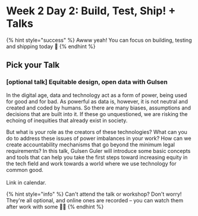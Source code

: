 # Week 2 Day 2: Build, Test, Ship! + Talks

{% hint style="success" %}
Awww yeah! You can focus on building, testing and shipping today 🥳
{% endhint %}

## Pick your Talk

### \[optional talk] Equitable design, open data with Gulsen

In the digital age, data and technology act as a form of power, being used for good and for bad. As powerful as data is, however, it is not neutral and created and coded by humans. So there are many biases, assumptions and decisions that are built into it. If these go unquestioned, we are risking the echoing of inequities that already exist in society.

But what is your role as the creators of these technologies? What can you do to address these issues of power imbalances in your work? How can we create accountability mechanisms that go beyond the minimum legal requirements? In this talk, Gulsen Guler will introduce some basic concepts and tools that can help you take the first steps toward increasing equity in the tech field and work towards a world where we use technology for common good.\
\
Link in calendar.&#x20;

{% hint style="info" %}
Can't attend the talk or workshop? Don't worry! They're all optional, and online ones are recorded – you can watch them after work with some 🍿🥤
{% endhint %}

